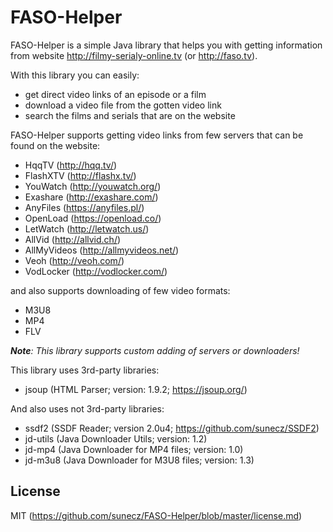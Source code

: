 # FASO-Helper
FASO-Helper is a simple Java library that helps you with getting information from website http://filmy-serialy-online.tv (or http://faso.tv).

With this library you can easily:
* get direct video links of an episode or a film
* download a video file from the gotten video link
* search the films and serials that are on the website

FASO-Helper supports getting video links from few servers that can be found on the website:

* HqqTV (http://hqq.tv/)
* FlashXTV (http://flashx.tv/)
* YouWatch (http://youwatch.org/)
* Exashare (http://exashare.com/)
* AnyFiles (https://anyfiles.pl/)
* OpenLoad (https://openload.co/)
* LetWatch (http://letwatch.us/)
* AllVid (http://allvid.ch/)
* AllMyVideos (http://allmyvideos.net/)
* Veoh (http://veoh.com/)
* VodLocker (http://vodlocker.com/)

and also supports downloading of few video formats:

* M3U8
* MP4
* FLV

_**Note**: This library supports custom adding of servers or downloaders!_


This library uses 3rd-party libraries:
* jsoup (HTML Parser; version: 1.9.2; https://jsoup.org/)

And also uses not 3rd-party libraries:
* ssdf2 (SSDF Reader; version 2.0u4; https://github.com/sunecz/SSDF2)
* jd-utils (Java Downloader Utils; version: 1.2)
* jd-mp4 (Java Downloader for MP4 files; version: 1.0)
* jd-m3u8 (Java Downloader for M3U8 files; version: 1.3)

## License
MIT (https://github.com/sunecz/FASO-Helper/blob/master/license.md)
